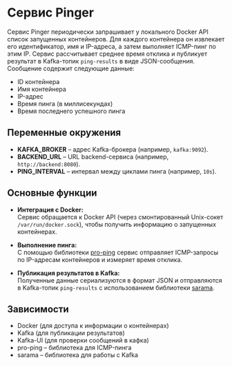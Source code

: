 # Сервис Pinger

Сервис Pinger периодически запрашивает у локального Docker API список запущенных контейнеров. Для каждого контейнера он извлекает его идентификатор, имя и IP-адреса, а затем выполняет ICMP-пинг по этим IP. Сервис рассчитывает среднее время отклика и публикует результат в Kafka-топик `ping-results` в виде JSON-сообщения. Сообщение содержит следующие данные:
- ID контейнера
- Имя контейнера
- IP-адрес
- Время пинга (в миллисекундах)
- Время последнего успешного пинга

## Переменные окружения

- **KAFKA_BROKER** – адрес Kafka-брокера (например, `kafka:9092`).
- **BACKEND_URL** – URL backend-сервиса (например, `http://backend:8080`).
- **PING_INTERVAL** – интервал между циклами пинга (например, `10s`).

## Основные функции

- **Интеграция с Docker:**  
  Сервис обращается к Docker API (через смонтированный Unix-сокет `/var/run/docker.sock`), чтобы получить информацию о запущенных контейнерах.

- **Выполнение пинга:**  
  С помощью библиотеки [pro-ping]("github.com/prometheus-community/pro-bing") сервис отправляет ICMP-запросы по IP-адресам контейнеров и измеряет время отклика.

- **Публикация результатов в Kafka:**  
  Полученные данные сериализуются в формат JSON и отправляются в Kafka-топик `ping-results` с использованием библиотеки [sarama](https://github.com/Shopify/sarama).

## Зависимости

- Docker (для доступа к информации о контейнерах)
- Kafka (для публикации результатов)
- Kafka-UI (для проверки сообщений в кафка)
- pro-ping – библиотека для ICMP-пинга
- sarama – библиотека для работы с Kafka